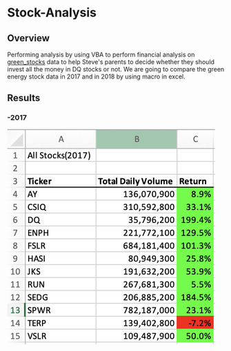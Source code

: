 # **Stock-Analysis**
## Overview

Performing analysis by using VBA to perform financial analysis on [green_stocks](green_stocks.xlsm) data to help Steve's parents to decide whether they should invest all the money in DQ stocks or not.  We are going to compare the green energy stock data in 2017 and in 2018  by using macro in excel.

## Results

### -2017 

![2017](resources/VBA_Challenge_2017.png)
